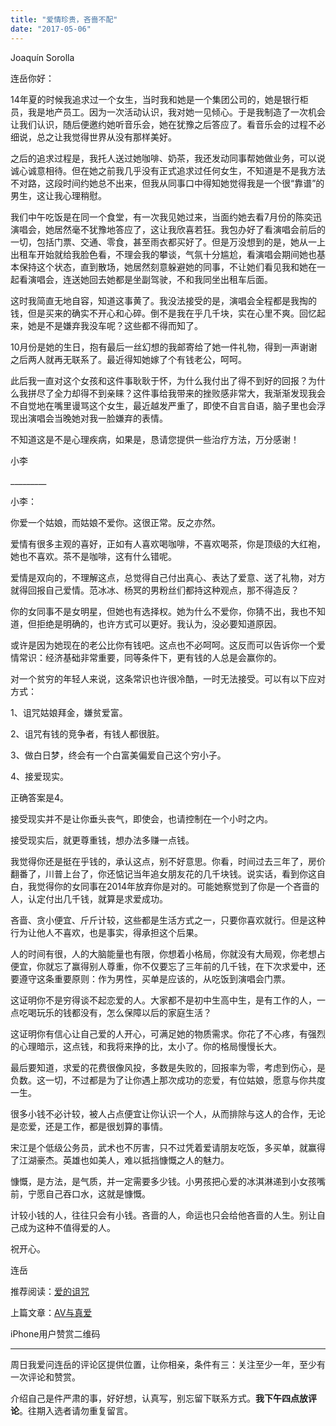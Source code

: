 ```yaml
---
title: "爱情珍贵，吝啬不配"
date: "2017-05-06"
---
```


Joaquín Sorolla

连岳你好：

14年夏的时候我追求过一个女生，当时我和她是一个集团公司的，她是银行柜员，我是地产员工。因为一次活动认识，我对她一见倾心。于是我制造了一次机会让我们认识，随后便邀约她听音乐会，她在犹豫之后答应了。看音乐会的过程不必细说，总之让我觉得世界从没有那样美好。

之后的追求过程是，我托人送过她咖啡、奶茶，我还发动同事帮她做业务，可以说诚心诚意相待。但在她之前我几乎没有正式追求过任何女生，不知道是不是我方法不对路，这段时间约她总不出来，但我从同事口中得知她觉得我是一个很“靠谱”的男生，这让我心理稍慰。

我们中午吃饭是在同一个食堂，有一次我见她过来，当面约她去看7月份的陈奕迅演唱会，她居然毫不犹豫地答应了，这让我欣喜若狂。我包办好了看演唱会前后的一切，包括门票、交通、零食，甚至雨衣都买好了。但是万没想到的是，她从一上出租车开始就给我脸色看，不理会我的攀谈，气氛十分尴尬，看演唱会期间她也基本保持这个状态，直到散场，她居然刻意躲避她的同事，不让她们看见我和她在一起看演唱会，连送她回去她都是坐副驾驶，不和我同坐出租车后面。

这时我简直无地自容，知道这事黄了。我没法接受的是，演唱会全程都是我掏的钱，但是买来的确实不开心和心碎。倒不是我在乎几千块，实在心里不爽。回忆起来，她是不是嫌弃我没车呢？这些都不得而知了。

10月份是她的生日，抱有最后一丝幻想的我邮寄给了她一件礼物，得到一声谢谢之后两人就再无联系了。最近得知她嫁了个有钱老公，呵呵。

此后我一直对这个女孩和这件事耿耿于怀，为什么我付出了得不到好的回报？为什么我拼尽了全力却得不到亲睐？这件事给我带来的挫败感非常大，我渐渐发现我会不自觉地在嘴里谩骂这个女生，最近越发严重了，即使不自言自语，脑子里也会浮现出演唱会当晚她对我一脸嫌弃的表情。

不知道这是不是心理疾病，如果是，恳请您提供一些治疗方法，万分感谢！

小李 

\_\_\_\_\_\_\_\_\_

小李：

你爱一个姑娘，而姑娘不爱你。这很正常。反之亦然。

爱情有很多主观的喜好，正如有人喜欢喝咖啡，不喜欢喝茶，你是顶级的大红袍，她也不喜欢。茶不是咖啡，这有什么错呢。

爱情是双向的，不理解这点，总觉得自己付出真心、表达了爱意、送了礼物，对方就得回报自己爱情。范冰冰、杨冥的男粉丝们都持这种观点，那不得造反？

你的女同事不是女明星，但她也有选择权。她为什么不爱你，你猜不出，我也不知道，但拒绝是明确的，也许方式可以更好。我认为，没必要知道原因。

或许是因为她现在的老公比你有钱吧。这点也不必呵呵。这反而可以告诉你一个爱情常识：经济基础非常重要，同等条件下，更有钱的人总是会赢你的。

对一个贫穷的年轻人来说，这条常识也许很冷酷，一时无法接受。可以有以下应对方式：

1、诅咒姑娘拜金，嫌贫爱富。

2、诅咒有钱的竞争者，有钱人都很脏。

3、做白日梦，终会有一个白富美偏爱自己这个穷小子。

4、接爱现实。

正确答案是4。

接受现实并不是让你垂头丧气，即使会，也请控制在一个小时之内。  

接受现实后，就更尊重钱，想办法多赚一点钱。

我觉得你还是挺在乎钱的，承认这点，别不好意思。你看，时间过去三年了，房价翻番了，川普上台了，你还惦记当年追女朋友花的几千块钱。说实话，看到你这自白，我觉得你的女同事在2014年放弃你是对的。可能她察觉到了你是一个吝啬的人，认定付出几千钱，就算是求爱成功。

吝啬、贪小便宜、斤斤计较，这些都是生活方式之一，只要你喜欢就行。但是这种行为让他人不喜欢，也是事实，得承担这个后果。

人的时间有很，人的大脑能量也有限，你想着小格局，你就没有大局观，你老想占便宜，你就忘了赢得别人尊重，你不仅要忘了三年前的几千钱，在下次求爱中，还要遵守这条重要原则：作为男性，买单是应该的，从吃饭到演唱会门票。

这证明你不是穷得谈不起恋爱的人。大家都不是初中生高中生，是有工作的人，一点吃喝玩乐的钱都没有，怎么保障以后的家庭生活？

这证明你有信心让自己爱的人开心，可满足她的物质需求。你花了不心疼，有强烈的心理暗示，这点钱，和我将来挣的比，太小了。你的格局慢慢长大。

最后要知道，求爱的花费很像风投，多数是失败的，回报率为零，考虑到伤心，是负数。这一切，不过都是为了让你遇上那次成功的恋爱，有位姑娘，愿意与你共度一生。

很多小钱不必计较，被人占点便宜让你认识一个人，从而排除与这人的合作，无论是恋爱，还是工作，都是很划算的事情。

宋江是个低级公务员，武术也不厉害，只不过凭着爱请朋友吃饭，多买单，就赢得了江湖豪杰。英雄也如美人，难以抵挡慷慨之人的魅力。

慷慨，是方法，是气质，并一定需要多少钱。小男孩把心爱的冰淇淋递到小女孩嘴前，宁愿自己吞口水，这就是慷慨。

计较小钱的人，往往只会有小钱。吝啬的人，命运也只会给他吝啬的人生。别让自己成为这种不值得爱的人。

祝开心。

连岳

推荐阅读：[爱的诅咒](http://mp.weixin.qq.com/s?__biz=MjM5NDU0Mjk2MQ==&mid=2651623000&idx=1&sn=746e505edc2fd2c2d5971c9741a3badb&chksm=bd7e0a468a09835040d6d73a05c6500b5d2825b220a1a8c7a6d7c6e98c5e2a5f866a4d0bc020&scene=21#wechat_redirect)

上篇文章：[AV与真爱](http://mp.weixin.qq.com/s?__biz=MjM5NDU0Mjk2MQ==&mid=2651623021&idx=1&sn=0f1fcc7f7d9d78d41125f4cbb361b31f&chksm=bd7e0a738a098365e34ed27d21870df5cd6ee23b71ddfa2a10a14d1e9c7feba5f1ac6cdf6cd4&scene=21#wechat_redirect)

iPhone用户赞赏二维码

* * *

周日我爱问连岳的评论区提供位置，让你相亲，条件有三：关注至少一年，至少有一次评论和赞赏。

介绍自己是件严肃的事，好好想，认真写，别忘留下联系方式。**我下午四点放评论**。往期入选者请勿重复留言。

